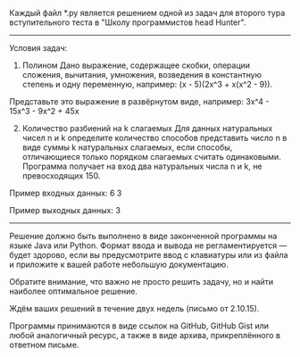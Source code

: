 Каждый файл *.py является решением одной из задач для второго тура вступительного теста
в "Школу программистов head Hunter".

---------------------------------------------------------------------------------------------------------------

Условия задач:

1. Полином
Дано выражение, содержащее скобки, операции сложения, вычитания, умножения, возведения в константную степень
и одну переменную, например: (x - 5)(2x^3 + x(x^2 - 9)).

Представьте это выражение в развёрнутом виде, например: 3x^4 - 15x^3 - 9x^2 + 45x

2. Количество разбиений на k слагаемых
Для данных натуральных чисел n и k определите количество способов представить число n
в виде суммы k натуральных слагаемых, если способы, отличающиеся только порядком слагаемых считать одинаковыми.
Программа получает на вход два натуральных числа n и k, не превосходящих 150.

Пример входных данных:
6 3

Пример выходных данных:
3

---------------------------------------------------------------------------------------------------------------

Решение должно быть выполнено в виде законченной программы на языке Java или Python.
Формат ввода и вывода не регламентируется — будет здорово, если вы предусмотрите ввод с клавиатуры или из файла
и приложите к вашей работе небольшую документацию.

Обратите внимание, что важно не просто решить задачу, но и найти наиболее оптимальное решение.

Ждём ваших решений в течение двух недель (письмо от 2.10.15).

Программы принимаются в виде ссылок на GitHub, GitHub Gist или любой аналогичный ресурс, а также в виде архива,
прикреплённого в ответном письме.
